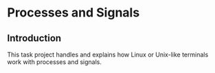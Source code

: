 # Processes and Signals

## Introduction

This task project handles and explains how Linux or Unix-like terminals work with processes and signals.